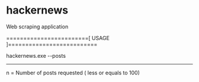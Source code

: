 # hackernews
Web scraping application

========================[ USAGE ]==========================

hackernews.exe --posts

---------------------------------------

n = Number of posts requested ( less or equals to 100)



